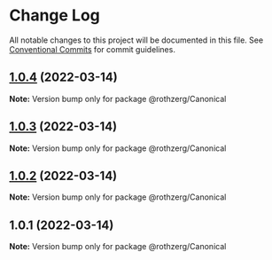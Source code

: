 # Change Log

All notable changes to this project will be documented in this file.
See [Conventional Commits](https://conventionalcommits.org) for commit guidelines.

## [1.0.4](https://github.com/emrerothzerg/rothzerg/compare/@rothzerg/Canonical@1.0.3...@rothzerg/Canonical@1.0.4) (2022-03-14)

**Note:** Version bump only for package @rothzerg/Canonical





## [1.0.3](https://github.com/emrerothzerg/rothzerg/compare/@rothzerg/Canonical@1.0.2...@rothzerg/Canonical@1.0.3) (2022-03-14)

**Note:** Version bump only for package @rothzerg/Canonical





## [1.0.2](https://github.com/emrerothzerg/rothzerg/compare/@rothzerg/Canonical@1.0.1...@rothzerg/Canonical@1.0.2) (2022-03-14)

**Note:** Version bump only for package @rothzerg/Canonical





## 1.0.1 (2022-03-14)

**Note:** Version bump only for package @rothzerg/Canonical
